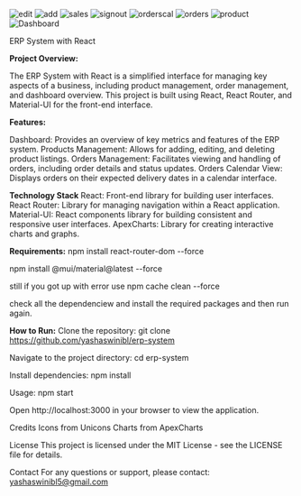 ![edit](https://github.com/yashaswinibl/erp-system/assets/114874487/07d41cd0-e434-44aa-a6ce-aa981505d7d2)
![add](https://github.com/yashaswinibl/erp-system/assets/114874487/a5c1d9f4-6aff-45be-bcb0-aac84a0cc6e2)
![sales](https://github.com/yashaswinibl/erp-system/assets/114874487/0c5e2bae-eafa-419e-ad85-1d4f6fa9a714)
![signout](https://github.com/yashaswinibl/erp-system/assets/114874487/a78ea82f-1d12-4f2b-8809-1984d2486be8)
![orderscal](https://github.com/yashaswinibl/erp-system/assets/114874487/5b41ca5e-b66e-48ea-8757-fdd7e7b99f71)
![orders](https://github.com/yashaswinibl/erp-system/assets/114874487/653c9eea-3ea2-4123-a028-10f15bf76b1d)
![product](https://github.com/yashaswinibl/erp-system/assets/114874487/070a47e7-3cf0-4995-9019-0dd67c21170e)
![Dashboard](https://github.com/yashaswinibl/erp-system/assets/114874487/5589fc0e-ed7d-4e2e-8395-9394d834598b)

ERP System with React

**Project Overview:**

The ERP System with React is a simplified interface for managing key aspects of a business, including product management, order management, and dashboard overview. This project is built using React, React Router, and Material-UI for the front-end interface.

**Features:**

Dashboard: Provides an overview of key metrics and features of the ERP system.
Products Management: Allows for adding, editing, and deleting product listings.
Orders Management: Facilitates viewing and handling of orders, including order details and status updates.
Orders Calendar View: Displays orders on their expected delivery dates in a calendar interface.

**Technology Stack**
React: Front-end library for building user interfaces.
React Router: Library for managing navigation within a React application.
Material-UI: React components library for building consistent and responsive user interfaces.
ApexCharts: Library for creating interactive charts and graphs.

**Requirements:**
npm install react-router-dom   --force

npm install @mui/material@latest --force

still if you got up with error use
npm cache clean --force    

check all the dependenciew and install the required packages and then run again.

**How to Run:**
Clone the repository:
git clone <https://github.com/yashaswinibl/erp-system>

Navigate to the project directory:
cd erp-system

Install dependencies:
npm install

Usage:
npm start

Open http://localhost:3000 in your browser to view the application.

Credits
Icons from Unicons
Charts from ApexCharts

License
This project is licensed under the MIT License - see the LICENSE file for details.

Contact
For any questions or support, please contact: yashaswinibl5@gmail.com
